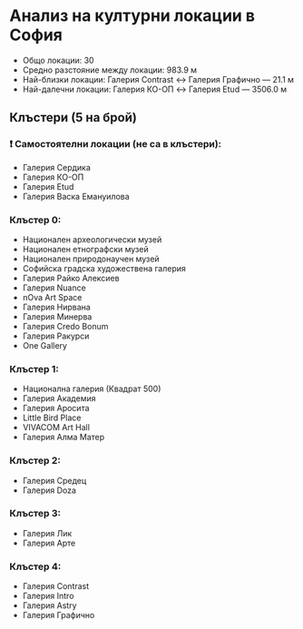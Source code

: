 # Анализ на културни локации в София

- Общо локации: 30
- Средно разстояние между локации: 983.9 м
- Най-близки локации: Галерия Contrast ↔ Галерия Графично — 21.1 м
- Най-далечни локации: Галерия КО-ОП ↔ Галерия Etud — 3506.0 м

## Клъстери (5 на брой)

### ❗ Самостоятелни локации (не са в клъстери):
- Галерия Сердика
- Галерия КО-ОП
- Галерия Etud
- Галерия Васка Емануилова

### Клъстер 0:
- Национален археологически музей
- Национален етнографски музей
- Национален природонаучен музей
- Софийска градска художествена галерия
- Галерия Райко Алексиев
- Галерия Nuance
- nOva Art Space
- Галерия Нирвана
- Галерия Минерва
- Галерия Credo Bonum
- Галерия Ракурси
- One Gallery

### Клъстер 1:
- Национална галерия (Квадрат 500)
- Галерия Академия
- Галерия Аросита
- Little Bird Place
- VIVACOM Art Hall
- Галерия Алма Матер

### Клъстер 2:
- Галерия Средец
- Галерия Doza

### Клъстер 3:
- Галерия Лик
- Галерия Арте

### Клъстер 4:
- Галерия Contrast
- Галерия Intro
- Галерия Astry
- Галерия Графично

